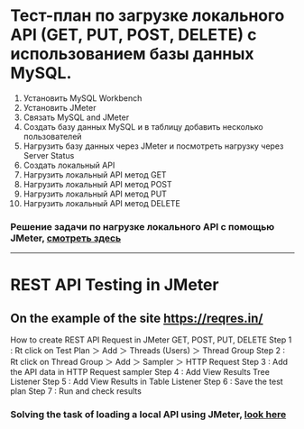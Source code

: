 # Тест-план по загрузке локального API (GET, PUT, POST, DELETE)  с использованием базы данных MySQL.


1.  Установить MySQL Workbench
2.  Установить JMeter
3.  Связать MySQL and JMeter
4.  Создать базу данных MySQL и в таблицу 
    добавить несколько пользователей
5.  Нагрузить базу данных через JMeter
    и посмотреть нагрузку через Server Status
6.  Создать локальный API
7.  Нагрузить локальный API метод GET
8.  Нагрузить локальный API метод POST
9.  Нагрузить локальный API метод PUT
10. Нагрузить локальный API метод DELETE 

### Решение задачи по нагрузке локального API с помощью JMeter, [смотреть здесь](https://youtu.be/kDS2VqSwLDk) 

---

# REST API Testing in JMeter

## On the example of the site https://reqres.in/

How to create REST API Request in JMeter GET, POST, PUT, DELETE 
Step 1 : Rt click on Test Plan ＞ Add ＞ Threads (Users) ＞ Thread Group
Step 2 : Rt click on Thread Group ＞ Add ＞ Sampler ＞ HTTP Request
Step 3 : Add the API data in HTTP Request sampler
Step 4 : Add View Results Tree Listener
Step 5 : Add View Results in Table Listener
Step 6 : Save the test plan
Step 7 : Run and check results

### Solving the task of loading a local API using JMeter, [look here](https://youtu.be/ZOU-bhTPgL8)

